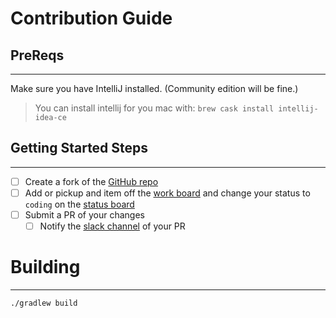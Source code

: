 # Contribution Guide

## PreReqs

---

Make sure you have IntelliJ installed. (Community edition will be fine.)

> You can install intellij for you mac with: `brew cask install intellij-idea-ce`

## Getting Started Steps

---

- [ ]  Create a fork of the [GitHub repo](https://github.com/godaddy-icfp/icfp-2019)
- [ ]  Add or pickup and item off the [work board](https://github.com/godaddy-icfp/icfp-2019/projects/1) and change your status to `coding` on the [status board](https://github.com/godaddy-icfp/icfp-2019/projects/2)
- [ ]  Submit a PR of your changes
    - [ ]  Notify the [slack channel](https://godaddy.slack.com/messages/CJ550ALQ4) of your PR

# Building

---

`./gradlew build`
